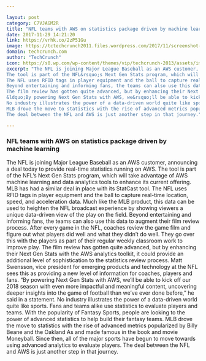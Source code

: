 ```yaml
---

layout: post
category: C7VJAGM2R
title: "NFL teams with AWS on statistics package driven by machine learning"
date: 2017-11-29 14:21:20
link: https://vrhk.co/2zP51Gu
image: https://tctechcrunch2011.files.wordpress.com/2017/11/screenshot-2017-11-29-09-04-19.png?fit=200%2C150
domain: techcrunch.com
author: "TechCrunch"
icon: https://s0.wp.com/wp-content/themes/vip/techcrunch-2013/assets/images/favicon.ico
excerpt: "The NFL is joining Major League Baseball as an AWS customer, announcing a deal today to provide real-time statistics running on AWS.
The tool is part of the NFL&rsquo;s Next Gen Stats program, which will take advantage of AWS machine learning and data analytics tools to enhance its current offering. MLB has had a similar deal in place with its StatCast tool.
The NFL uses RFID tags in player equipment and the ball to capture real-time location, speed, and acceleration data. Much like the MLB product, this data can be used to heighten the NFL broadcast experience by showing viewers a unique data-driven view of the play on the field.
Beyond entertaining and informing fans, the teams can also use this data to augment their film review process. After every game in the NFL, coaches review the game film and figure out what players did well and what they didn&rsquo;t do well. They go over this with the players as part of their regular weekly classroom work to improve play.
The film review has gotten quite advanced, but by enhancing their Next Gen Stats with the AWS analytics toolkit, it could provide an additional level of sophistication to the statistics review process. Matt Swensson, vice president for emerging products and technology at the NFL sees this as providing a new level of information for coaches, players and fans.
&ldquo;By powering Next Gen Stats with AWS, we&rsquo;ll be able to kick off our 2018 season with even more impactful and meaningful content, uncovering deeper insights into the game of football than we&rsquo;ve ever done before,&rdquo; he said in a statement.
No industry illustrates the power of a data-driven world quite like sports. Fans and teams alike use statistics to evaluate players and teams. With the popularity of Fantasy Sports, people are looking to the power of advanced statistics to help build their fantasy teams.
MLB drove the move to statistics with the rise of advanced metrics popularized by Billy Beane and the Oakland As and made famous in the book and movie Moneyball. Since then, all of the major sports have begun to move towards using advanced analytics to evaluate players.
The deal between the NFL and AWS is just another step in that journey."

---
```


### NFL teams with AWS on statistics package driven by machine learning

The NFL is joining Major League Baseball as an AWS customer, announcing a deal today to provide real-time statistics running on AWS.
The tool is part of the NFL&rsquo;s Next Gen Stats program, which will take advantage of AWS machine learning and data analytics tools to enhance its current offering. MLB has had a similar deal in place with its StatCast tool.
The NFL uses RFID tags in player equipment and the ball to capture real-time location, speed, and acceleration data. Much like the MLB product, this data can be used to heighten the NFL broadcast experience by showing viewers a unique data-driven view of the play on the field.
Beyond entertaining and informing fans, the teams can also use this data to augment their film review process. After every game in the NFL, coaches review the game film and figure out what players did well and what they didn&rsquo;t do well. They go over this with the players as part of their regular weekly classroom work to improve play.
The film review has gotten quite advanced, but by enhancing their Next Gen Stats with the AWS analytics toolkit, it could provide an additional level of sophistication to the statistics review process. Matt Swensson, vice president for emerging products and technology at the NFL sees this as providing a new level of information for coaches, players and fans.
&ldquo;By powering Next Gen Stats with AWS, we&rsquo;ll be able to kick off our 2018 season with even more impactful and meaningful content, uncovering deeper insights into the game of football than we&rsquo;ve ever done before,&rdquo; he said in a statement.
No industry illustrates the power of a data-driven world quite like sports. Fans and teams alike use statistics to evaluate players and teams. With the popularity of Fantasy Sports, people are looking to the power of advanced statistics to help build their fantasy teams.
MLB drove the move to statistics with the rise of advanced metrics popularized by Billy Beane and the Oakland As and made famous in the book and movie Moneyball. Since then, all of the major sports have begun to move towards using advanced analytics to evaluate players.
The deal between the NFL and AWS is just another step in that journey.